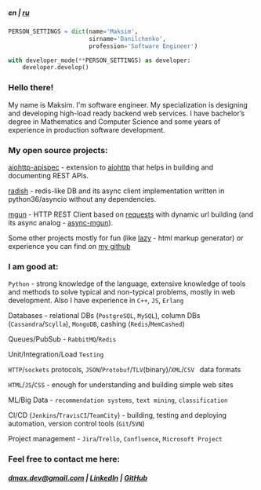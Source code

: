 ##### en | [ru](./ru.html)

```python
PERSON_SETTINGS = dict(name='Maksim',
                       sirname='Danilchenko',
                       profession='Software Engineer')

with developer_mode(**PERSON_SETTINGS) as developer:
    developer.develop()
```

### Hello there!

My name is Maksim. I'm software engineer. My specialization is designing and developing high-load ready backend web services. I have bachelor’s degree in Mathematics and Computer Science and some years of experience in production software development.

### My open source projects:

[aiohttp-apispec](https://github.com/maximdanilchenko/aiohttp-apispec) - extension to [aiohttp](https://github.com/aio-libs/aiohttp) that helps in building and documenting REST APIs.

[radish](https://github.com/maximdanilchenko/radish) - redis-like DB and its async client implementation written in python36/asyncio without any dependencies.

[mgun](https://github.com/maximdanilchenko/mgun) - HTTP REST Client based on [requests](https://github.com/requests/requests) with dynamic url building (and its async analog - [async-mgun](https://github.com/maximdanilchenko/async-mgun)).

Some other projects mostly for fun (like [lazy](https://github.com/maximdanilchenko/lazy) - html markup generator) or experience you can find on [my github](https://github.com/maximdanilchenko)

### I am good at:


```Python``` - strong knowledge of the language, extensive knowledge of tools and methods to solve typical and non-typical problems, mostly in web development. Also I have experience in ```C++```, ```JS```, ```Erlang```

Databases - relational DBs (```PostgreSQL```, ```MySQL```), column DBs (```Cassandra```/```Scylla```), ```MongoDB```, cashing (```Redis```/```MemCashed```)

Queues/PubSub - ```RabbitMQ```/```Redis```

Unit/Integration/Load ```Testing```

```HTTP```/```sockets``` protocols, ```JSON```/```Protobuf```/```TLV```(binary)/```XML```/```CSV ``` data formats

```HTML```/```JS```/```CSS``` - enough for understanding and building simple web sites

ML/Big Data - ```recommendation systems```, ```text mining```, ```classification```

CI/CD (```Jenkins```/```TravisCI```/```TeamCity```) - building, testing and deploying automation, version control tools (```Git```/```SVN```)

Project management - ```Jira```/```Trello```, ```Confluence```, ```Microsoft Project```

### Feel free to contact me here:

##### [dmax.dev@gmail.com](mailto:dmax.dev@gmail.com) |  [LinkedIn](https://linkedin.com/in/maximdanilchenko)  |  [GitHub](https://github.com/maximdanilchenko)

